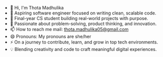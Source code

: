 - 👋 Hi, I'm Thota Madhulika
- 👀 Aspiring software engineer focused on writing clean, scalable code.
- 🌱 Final-year CS student building real-world projects with purpose.
- 💞️ Passionate about problem-solving, product thinking, and innovation.
- 📫 How to reach me mail: thota.madhulika05@gmail.com
- 😄 Pronouns: My pronouns are she/her
- ⚡ On a journey to contribute, learn, and grow in top tech environments.
- 💡 Blending creativity and code to craft meaningful digital experiences.


<!---
butterfly-artist/butterfly-artist is a ✨ special ✨ repository because its `README.md` (this file) appears on your GitHub profile.
You can click the Preview link to take a look at your changes.
--->

